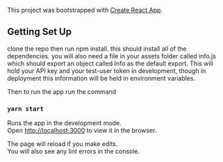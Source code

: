 This project was bootstrapped with [Create React App](https://github.com/facebook/create-react-app).

## Getting Set Up

clone the repo then run npm install. this should install all of the dependencies.
you will also need a file in your assets folder called info.js which should export an object called Info as the default export. This will hold your API key and your test-user token in development, though in deployment this information will be held in environment variables.

Then to run the app run the command

### `yarn start`

Runs the app in the development mode.<br>
Open [http://localhost:3000](http://localhost:3000) to view it in the browser.

The page will reload if you make edits.<br>
You will also see any lint errors in the console.

